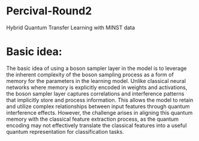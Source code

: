 # Percival-Round2
Hybrid Quantum Transfer Learning with MINST data

# Basic idea:

The basic idea of using a boson sampler layer in the model is to leverage the inherent complexity of the boson sampling process as a form of memory for the parameters in the learning model. Unlike classical neural networks where memory is explicitly encoded in weights and activations, the boson sampler layer captures correlations and interference patterns that implicitly store and process information. This allows the model to retain and utilize complex relationships between input features through quantum interference effects. However, the challenge arises in aligning this quantum memory with the classical feature extraction process, as the quantum encoding may not effectively translate the classical features into a useful quantum representation for classification tasks.
